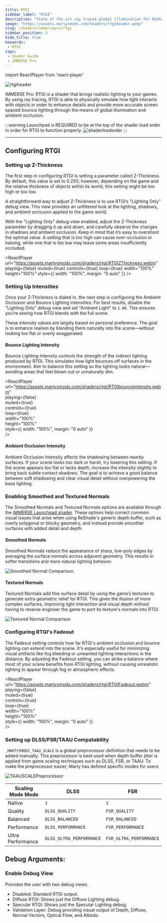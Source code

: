 ```yaml
---
title: RTGI
sidebar_label: "RTGI"
description: "State of the art ray traced global illumination for ReShade."
image: "https://assets.martysmods.com/headers/rtgiheader.webp"
slug: /shaders/immersepro/rtgi
sidebar_position: 5
hide_title: true
keywords: 
 - RTGI
tags:
 - Shader Guide
 - iMMERSE Pro
---
```


<!------------------------IMPORTS ---------------------------->

import ReactPlayer from 'react-player'

<!----------------------------------------------------------->

![rtgiheader](https://assets.martysmods.com/headers/rtgiheader.webp)

iMMERSE Pro: RTGI is a shader that brings realistic lighting to your games. By using ray tracing, RTGI is able to physically simulate how light interacts with objects in order to enhance details and provide more accurate screen spaced bounce lighting through the means of global illumination and ambient occlusion.

:::warning
Launchpad is REQUIRED to be at the top of the shader load order in order for RTGI to function properly.
![shaderloadorder](https://assets.martysmods.com/shaders/rtgi/rtgiloadorder.webp)
:::

---

## Configuring RTGI

### Setting up Z-Thickness  
The first step in configuring RTGI is setting a parameter called Z-Thickness. By default, this value is set to 0.250; however, depending on the game and the relative thickness of objects within its world, this setting might be too high or too low.

A straightforward way to adjust Z-Thickness is to use RTGI’s "Lighting Only" debug view. This view provides an unfiltered look at the lighting, shadows, and ambient occlusion applied to the game world.

With the "Lighting Only" debug view enabled, adjust the Z-Thickness parameter by dragging it up and down, and carefully observe the changes in shadows and ambient occlusion. Keep in mind that it’s easy to overshoot the optimal value. A setting that is too high can cause over-occlusion or haloing, while one that is too low may leave some areas insufficiently occluded.

<ReactPlayer
  url="https://assets.martysmods.com/shaders/rtgi/RTGIZThickness.webm"
  playing={false}
  muted={true}
  controls={true}
  loop={true}
  width="100%"
  height="100%"
  style={{ width: "100%", margin: "0 auto" }}
/>

### Setting Up Intensities

Once your Z-Thickness is dialed in, the next step is configuring the Ambient Occlusion and Bounce Lighting intensities. For best results, disable the "Lighting Only" debug view and set "Ambient Light" to `1.00`. This ensures you’re seeing how RTGI blends with the full scene.

These intensity values are largely based on personal preference. The goal is to enhance realism by blending them naturally into the scene—without looking too flat or overly exaggerated.

#### Bounce Lighting Intensity

Bounce Lighting Intensity controls the strength of the indirect lighting produced by RTGI. This simulates how light bounces off surfaces in the environment. Aim to balance this setting so the lighting looks natural—avoiding areas that feel blown out or unnaturally dim.

<ReactPlayer  
  url="https://assets.martysmods.com/shaders/rtgi/RTGIbounceintensity.webm"  
  playing={false}  
  muted={true}  
  controls={true}  
  loop={true}  
  width="100%"  
  height="100%"  
  style={{ width: "100%", margin: "0 auto" }}  
/>

#### Ambient Occlusion Intensity

Ambient Occlusion Intensity affects the shadowing between nearby surfaces. If your scene looks too dark or harsh, try lowering this setting. If the scene appears too flat or lacks depth, increase the intensity slightly to bring back subtle contact shadows. The goal is to achieve a good balance between soft shadowing and clear visual detail without overpowering the base lighting.

### Enabling Smoothed and Textured Normals

The Smoothed Normals and Textured Normals options are available through the [iMMERSE Launchpad shader](../immerse/01launchpad.md). These options help correct common visual issues that arise when using ReShade's generic depth buffer, such as overly polygonal or blocky geometry, and instead provide smoother surfaces with added detail and depth.

#### Smoothed Normals

Smoothed Normals reduce the appearance of sharp, low-poly edges by averaging the surface normals across adjacent geometry. This results in softer transitions and more natural lighting behavior.

![Smoothed Normal Comparison](https://assets.martysmods.com/shaders/rtgi/RTGINormalsComparisonSmoothed.webp)

#### Textured Normals

Textured Normals add fine surface detail by using the game’s textures to generate extra geometric relief for RTGI. This gives the illusion of more complex surfaces, improving light interaction and visual depth without having to reverse engineer the game to port its texture's normals into RTGI.

![Textured Normal Comparison](https://assets.martysmods.com/shaders/rtgi/RTGINormalsComparisonTextured.webp)

### Configuring RTGI's Fadeout

The Fadeout setting controls how far RTGI's ambient occlusion and bounce lighting can extend into the scene. It's especially useful for minimizing visual artifacts like fog bleeding or unwanted lighting interactions in the distance. By adjusting the Fadeout setting, you can strike a balance where most of your scene benefits from RTGI lighting, without causing unrealistic lighting to appear through fog or atmospheric effects.

<ReactPlayer  
  url="https://assets.martysmods.com/shaders/rtgi/RTGIFadeout.webm"  
  playing={false}  
  muted={true}  
  controls={true}  
  loop={true}  
  width="100%"  
  height="100%"  
  style={{ width: "100%", margin: "0 auto" }}  
/>

### Setting up DLSS/FSR/TAAU Compatability 
`_MARTYSMODS_TAAU_SCALE` is a global preprocessor definition that needs to be added manually. This preprocessor is best used when depth buffer jitter is applied from game scaling techniques such as DLSS, FSR, or TAAU. To make the preprocessor easier, Marty has defined specific modes for users:

![TAAUSCALEPreprocessor](https://assets.martysmods.com/shaders/rtgi/taauscalepreprocessor.webp)
 
| Scaling Mode Mode | DLSS                     | FSR                     |
| ----------------- | ------------------------ | ----------------------- |
| Native            | `1`                      | `1`                     |
| Quality           | `DLSS_QUALITY`           | `FSR_QUALITY`           |
| Balanced          | `DLSS_BALANCED`          | `FSR_BALANCED`          |
| Performance       | `DLSS_PERFORMANCE`       | `FSR_PERFORMANCE`       |
| Ultra Performance | `DLSS_ULTRA_PERFORMANCE` | `FSR_ULTRA_PERFORMANCE` |

## Debug Arguments:

### Enable Debug View
Provides the user with two debug views.
* Disabled: Standard RTGI output.
* Diffuse RTGI: Shows just the Diffuse Lighting debug.
* Specular RTGI: Shows just the Specular Lighting debug.
* Validation Layer: Debug providing visual output of Depth, Diffuse, Normal Vectors, Optical Flow, and Albedo.

